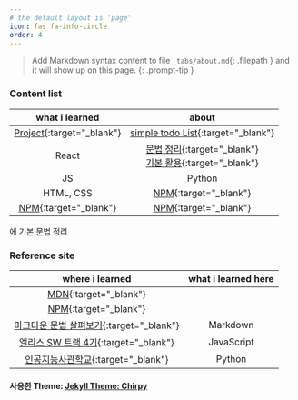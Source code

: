 ```yaml
---
# the default layout is 'page'
icon: fas fa-info-circle
order: 4
---
```


> Add Markdown syntax content to file `_tabs/about.md`{: .filepath } and it will show up on this page.
> {: .prompt-tip }

### Content list

|                                             what i learned                                             |                                                                                                                                about                                                                                                                                 |
| :----------------------------------------------------------------------------------------------------: | :------------------------------------------------------------------------------------------------------------------------------------------------------------------------------------------------------------------------------------------------------------------: |
| [Project](https://github.com/leekh8/leekh8.github.io/tree/main/assets/lib/project/){:target="\_blank"} |                                                                  [simple todo List](https://github.com/leekh8/leekh8.github.io/tree/main/assets/lib/project/JS/jQuery/todoList){:target="\_blank"}                                                                   |
|                                                 React                                                  | [문법 정리](https://github.com/leekh8/leekh8.github.io/blob/main/assets/lib/code/react/react-grammar.jsx){:target="\_blank"}<br>[기본 활용](https://github.com/leekh8/leekh8.github.io/blob/main/assets/lib/code/react/react-utilizing-basic.jsx){:target="\_blank"} |
|                                                   JS                                                   |                                                                                                                                Python                                                                                                                                |
|                                               HTML, CSS                                                |                                                                                                           [NPM](https://www.npmjs.com/){:target="\_blank"}                                                                                                           |
|                            [NPM](https://www.npmjs.com/){:target="\_blank"}                            |                                                                                                           [NPM](https://www.npmjs.com/){:target="\_blank"}                                                                                                           |

에 기본 문법 정리

### Reference site

|                                                                                         where i learned                                                                                         | what i learned here |
| :---------------------------------------------------------------------------------------------------------------------------------------------------------------------------------------------: | :-----------------: |
|                                                                   [MDN](https://developer.mozilla.org/ko/){:target="\_blank"}                                                                   |                     |
|                                                                        [NPM](https://www.npmjs.com/){:target="\_blank"}                                                                         |                     |
| [마크다운 문법 살펴보기](https://docs.github.com/en/get-started/writing-on-github/getting-started-with-writing-and-formatting-on-github/basic-writing-and-formatting-syntax){:target="\_blank"} |      Markdown       |
|                                                                [엘리스 SW 트랙 4기](https://elice.training/){:target="\_blank"}                                                                 |     JavaScript      |
|                                                                [인공지능사관학교](https://gj-aischool.or.kr/){:target="\_blank"}                                                                |       Python        |

#### 사용한 Theme: [Jekyll Theme: Chirpy](https://github.com/leekh8/leekh8.github.io/blob/main/Chirpy-README.md)
